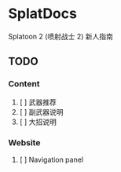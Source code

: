 # SplatDocs

Splatoon 2 (喷射战士 2) 新人指南

## TODO

### Content

1. [ ] 武器推荐
2. [ ] 副武器说明
3. [ ] 大招说明

### Website

1. [ ] Navigation panel
